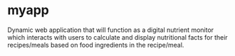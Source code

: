 # myapp

Dynamic web application that will function as a digital nutrient monitor which interacts with users to calculate and display nutritional facts for their recipes/meals based on food ingredients in the recipe/meal.